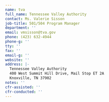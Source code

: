 ```yaml
---
name: tva
full_name: Tennessee Valley Authority
contact: Ms. Valerie Sisson
job-title: 501/504 Program Manager
department: ''
email: vmsisson@tva.gov
phone: (423) 632-4944
phone-g: ''
tty: ''
fax: ''
email-g: ''
website: ''
address: |-
  Tennessee Valley Authority
  400 West Summit Hill Drive, Mail Stop ET 2A
  Knoxville, TN 37902
notes: ''
cfr-assisted: ''
cfr-conducted: ''
---
```


